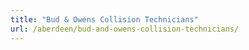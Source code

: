 ```yaml
---
title: "Bud & Owens Collision Technicians"
url: /aberdeen/bud-and-owens-collision-technicians/
---
```

